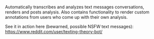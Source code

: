 Automatically transcribes and analyzes text messages conversations, renders and posts analysis.
Also contains functionality to render custom annotations from users who come up with their own analysis.

See it in action here (bewarned, possible NSFW text messages): https://www.reddit.com/user/texting-theory-bot/